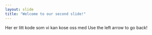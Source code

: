```yaml
---
layout: slide
title: "Welcome to our second slide!"
---
```

Her er litt kode som vi kan kose oss med
Use the left arrow to go back!
